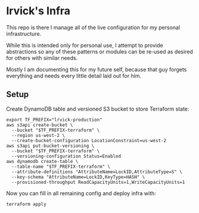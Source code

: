 # lrvick's Infra

This repo is there I manage all of the live configuration for my personal
infrastructure.

While this is intended only for personal use, I attempt to provide abstractions
so any of these patterns or modules can be re-used as desired for others with
similar needs.

Mostly I am documenting this for my future self, because that guy forgets
everything and needs every little detail laid out for him.

## Setup

Create DynamoDB table and versioned S3 bucket to store Terraform state:

```
export TF_PREFIX="lrvick-production"
aws s3api create-bucket \
  --bucket "$TF_PREFIX-terraform" \
  --region us-west-2 \
  --create-bucket-configuration LocationConstraint=us-west-2
aws s3api put-bucket-versioning \
  --bucket "$TF_PREFIX-terraform" \
  --versioning-configuration Status=Enabled
aws dynamodb create-table \
  --table-name "$TF_PREFIX-terraform" \
  --attribute-definitions "AttributeName=LockID,AttributeType=S" \
  --key-schema "AttributeName=LockID,KeyType=HASH" \
  --provisioned-throughput ReadCapacityUnits=1,WriteCapacityUnits=1
```

Now you can fill in all remaining config and deploy infra with:

```
terraform apply
```
